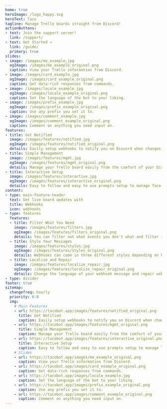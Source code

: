 ```yaml
---
home: true
heroImage: /logo_happy.svg
heroText: Taco
tagline: Manage Trello boards straight from Discord!
actionButtons:
- text: Join the support server!
  link: /support/
- text: Get Started →
  link: /guide/
  primary: true
slides:
- image: /images/me_example.jpg
  ogImage: /images/me_example_original.png
  caption: View your Trello information from Discord.
- image: /images/card_example.jpg
  ogImage: /images/card_example_original.png
  caption: Get data-rich responses from commands.
- image: /images/locale_example.jpg
  ogImage: /images/locale_example_original.png
  caption: Set the language of the bot to your liking.
- image: /images/prefix_example.jpg
  ogImage: /images/prefix_example_original.png
  caption: Use any prefix you set it to.
- image: /images/comment_example.jpg
  ogImage: /images/comment_example_original.png
  caption: Comment on anything you need input on.
features:
- title: Get Notified
  image: /images/features/notified.jpg
  ogImage: /images/features/notified_original.png
  details: Easily setup webhooks to notify you on Discord when changes are made to your Trello board.
- title: Simple Management
  image: /images/features/mgmt.jpg
  ogImage: /images/features/mgmt_original.png
  details: Manage your Trello board easily from the comfort of your Discord server.
- title: Interactive Setup
  image: /images/features/interactive.jpg
  ogImage: /images/features/interactive_original.png
  details: Easy to follow and easy to use prompts setup to manage Taco in your Discord server.
content:
- type: main-feature-header
  text: Get live board updates with
  title: Webhooks
  icon: webhooks
- type: features
  features:
  - title: Filter What You Need
    image: /images/features/filters.jpg
    ogImage: /images/features/filters_original.png
    details: You can filter out what events you don't what and filter in specific cards and lists you want to show.
  - title: Style Your Messages
    image: /images/features/styles.jpg
    ogImage: /images/features/styles_original.png
    details: Webhooks can come in three different styles depending on how much you want to show off.
  - title: Localize and Repair
    image: /images/features/localize_repair.jpg
    ogImage: /images/features/localize_repair_original.png
    details: Change the language of your webhook message and repair webhooks if anything goes wrong.
- type: divider
footer: true
sitemap:
  changefreq: hourly
  priority: 0.8
  img:
    # Main Features
    - url: https://tacobot.app/images/features/notified_original.png
      title: Get Notified
      caption: Easily setup webhooks to notify you on Discord when changes are made to your Trello board.
    - url: https://tacobot.app/images/features/mgmt_original.png
      title: Simple Management
      caption: Manage your Trello board easily from the comfort of your Discord server.
    - url: https://tacobot.app/images/features/interactive_original.png
      title: Interactive Setup
      caption: Easy to follow and easy to use prompts setup to manage Taco in your Discord server.
    # Slides
    - url: https://tacobot.app/images/me_example_original.png
      caption: View your Trello information from Discord.
    - url: https://tacobot.app/images/card_example_original.png
      caption: Get data-rich responses from commands.
    - url: https://tacobot.app/images/locale_example.jpg
      caption: Set the language of the bot to your liking.
    - url: https://tacobot.app/images/prefix_example_original.png
      caption: Use any prefix you set it to.
    - url: https://tacobot.app/images/comment_example_original.png
      caption: Comment on anything you need input on.
---
```

